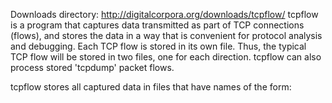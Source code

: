 Downloads directory: http://digitalcorpora.org/downloads/tcpflow/
tcpflow is a program that captures data transmitted as part of TCP connections (flows), and stores the data in a way that is convenient for protocol analysis and debugging. Each TCP flow is stored in its own file. Thus, the typical TCP flow will be stored in two files, one for each direction. tcpflow can also process stored 'tcpdump' packet flows.

tcpflow stores all captured data in files that have names of the form:
